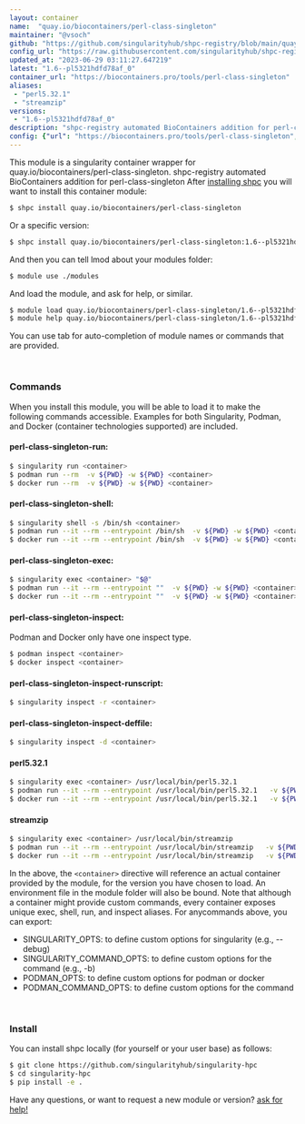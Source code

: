 ```yaml
---
layout: container
name:  "quay.io/biocontainers/perl-class-singleton"
maintainer: "@vsoch"
github: "https://github.com/singularityhub/shpc-registry/blob/main/quay.io/biocontainers/perl-class-singleton/container.yaml"
config_url: "https://raw.githubusercontent.com/singularityhub/shpc-registry/main/quay.io/biocontainers/perl-class-singleton/container.yaml"
updated_at: "2023-06-29 03:11:27.647219"
latest: "1.6--pl5321hdfd78af_0"
container_url: "https://biocontainers.pro/tools/perl-class-singleton"
aliases:
 - "perl5.32.1"
 - "streamzip"
versions:
 - "1.6--pl5321hdfd78af_0"
description: "shpc-registry automated BioContainers addition for perl-class-singleton"
config: {"url": "https://biocontainers.pro/tools/perl-class-singleton", "maintainer": "@vsoch", "description": "shpc-registry automated BioContainers addition for perl-class-singleton", "latest": {"1.6--pl5321hdfd78af_0": "sha256:c9f9fb420ff3170693cfd0693667b68138c18b12d0eab508283d780fa6d27389"}, "tags": {"1.6--pl5321hdfd78af_0": "sha256:c9f9fb420ff3170693cfd0693667b68138c18b12d0eab508283d780fa6d27389"}, "docker": "quay.io/biocontainers/perl-class-singleton", "aliases": {"perl5.32.1": "/usr/local/bin/perl5.32.1", "streamzip": "/usr/local/bin/streamzip"}}
---
```


This module is a singularity container wrapper for quay.io/biocontainers/perl-class-singleton.
shpc-registry automated BioContainers addition for perl-class-singleton
After [installing shpc](#install) you will want to install this container module:


```bash
$ shpc install quay.io/biocontainers/perl-class-singleton
```

Or a specific version:

```bash
$ shpc install quay.io/biocontainers/perl-class-singleton:1.6--pl5321hdfd78af_0
```

And then you can tell lmod about your modules folder:

```bash
$ module use ./modules
```

And load the module, and ask for help, or similar.

```bash
$ module load quay.io/biocontainers/perl-class-singleton/1.6--pl5321hdfd78af_0
$ module help quay.io/biocontainers/perl-class-singleton/1.6--pl5321hdfd78af_0
```

You can use tab for auto-completion of module names or commands that are provided.

<br>

### Commands

When you install this module, you will be able to load it to make the following commands accessible.
Examples for both Singularity, Podman, and Docker (container technologies supported) are included.

#### perl-class-singleton-run:

```bash
$ singularity run <container>
$ podman run --rm  -v ${PWD} -w ${PWD} <container>
$ docker run --rm  -v ${PWD} -w ${PWD} <container>
```

#### perl-class-singleton-shell:

```bash
$ singularity shell -s /bin/sh <container>
$ podman run --it --rm --entrypoint /bin/sh  -v ${PWD} -w ${PWD} <container>
$ docker run --it --rm --entrypoint /bin/sh  -v ${PWD} -w ${PWD} <container>
```

#### perl-class-singleton-exec:

```bash
$ singularity exec <container> "$@"
$ podman run --it --rm --entrypoint ""  -v ${PWD} -w ${PWD} <container> "$@"
$ docker run --it --rm --entrypoint ""  -v ${PWD} -w ${PWD} <container> "$@"
```

#### perl-class-singleton-inspect:

Podman and Docker only have one inspect type.

```bash
$ podman inspect <container>
$ docker inspect <container>
```

#### perl-class-singleton-inspect-runscript:

```bash
$ singularity inspect -r <container>
```

#### perl-class-singleton-inspect-deffile:

```bash
$ singularity inspect -d <container>
```


#### perl5.32.1

```bash
$ singularity exec <container> /usr/local/bin/perl5.32.1
$ podman run --it --rm --entrypoint /usr/local/bin/perl5.32.1   -v ${PWD} -w ${PWD} <container> -c " $@"
$ docker run --it --rm --entrypoint /usr/local/bin/perl5.32.1   -v ${PWD} -w ${PWD} <container> -c " $@"
```


#### streamzip

```bash
$ singularity exec <container> /usr/local/bin/streamzip
$ podman run --it --rm --entrypoint /usr/local/bin/streamzip   -v ${PWD} -w ${PWD} <container> -c " $@"
$ docker run --it --rm --entrypoint /usr/local/bin/streamzip   -v ${PWD} -w ${PWD} <container> -c " $@"
```



In the above, the `<container>` directive will reference an actual container provided
by the module, for the version you have chosen to load. An environment file in the
module folder will also be bound. Note that although a container
might provide custom commands, every container exposes unique exec, shell, run, and
inspect aliases. For anycommands above, you can export:

 - SINGULARITY_OPTS: to define custom options for singularity (e.g., --debug)
 - SINGULARITY_COMMAND_OPTS: to define custom options for the command (e.g., -b)
 - PODMAN_OPTS: to define custom options for podman or docker
 - PODMAN_COMMAND_OPTS: to define custom options for the command

<br>

### Install

You can install shpc locally (for yourself or your user base) as follows:

```bash
$ git clone https://github.com/singularityhub/singularity-hpc
$ cd singularity-hpc
$ pip install -e .
```

Have any questions, or want to request a new module or version? [ask for help!](https://github.com/singularityhub/singularity-hpc/issues)